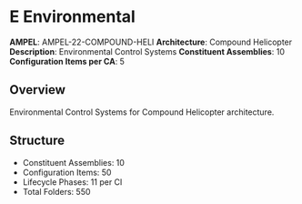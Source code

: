 # E Environmental

**AMPEL**: AMPEL-22-COMPOUND-HELI
**Architecture**: Compound Helicopter
**Description**: Environmental Control Systems
**Constituent Assemblies**: 10
**Configuration Items per CA**: 5

## Overview
Environmental Control Systems for Compound Helicopter architecture.

## Structure
- Constituent Assemblies: 10
- Configuration Items: 50
- Lifecycle Phases: 11 per CI
- Total Folders: 550
